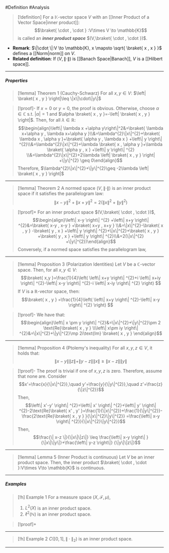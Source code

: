 #Definition #Analysis 
> [!definition]
> For a $\mathbb{K}$-vector space $V$ with an [[Inner Product of a Vector Space|inner product]]:$$\braket{ \cdot  , \cdot  } :V\times V \to \mathbb{K}$$
> is called an ***inner product space*** $(V,\braket{ \cdot , \cdot })$. 

- **Remark**: $\|\cdot \|:V \to \mathbb{K}, x \mapsto \sqrt{ \braket{ x , x } }$ defines a [[Norm|norm]] on $V$.
- **Related definition**: If $(V,\|\cdot\|)$ is [[Banach Space|Banach]], $V$ is a [[Hilbert space]].

---
##### Properties
> [!lemma] Theorem 1 (Cauchy-Schwarz)
> For all $x,y\in V$: $\left| \braket{ x , y } \right|\leq \|x\|\cdot\|y\|$

> [!proof]-
> If $x=0$ or $y=0$, the proof is obvious. Otherwise, choose $\alpha\in \mathbb{C}$ s.t. $\left| \alpha \right|=1$ and $\alpha \braket{ x , y }=-\left| \braket{ x , y } \right|$. Then, for all $\lambda\in \mathbb{R}$:$$\begin{align}\left\| \lambda x +\alpha y\right\|^2&=\braket{ \lambda x+\alpha y , \lambda x+\alpha y }\\&=\lambda^{2}\|x\|^{2}+\braket{ \lambda x , \alpha y }+\braket{ \alpha y , \lambda x } +\left\| y \right\| ^{2}\\&=\lambda^{2}\|x\|^{2}+\lambda \braket{ x , \alpha y }+\lambda \braket{ \alpha y , x } +\left\| y \right\| ^{2} \\&=\lambda^{2}\|x\|^{2}+2\lambda \left| \braket{ x , y }  \right| +\|y\|^{2} \geq 0\end{align}$$Therefore, $\lambda^{2}\|x\|^{2}+\|y\|^{2}\geq -2\lambda \left| \braket{ x , y } \right|$
---
> [!lemma] Theorem 2
> A normed space $(V,\|\cdot\|)$ is an inner product space if it satisfies the parallelogram law: $$\left\| x-y \right\| ^{2}+\left\| x+y \right\| ^{2}=2(\|x\|^{2}+\left\| y \right\| ^{2})$$

> [!proof]+
> For an inner product space $(V,\braket{ \cdot , \cdot })$, 
> $$\begin{align}\left\| x-y \right\| ^{2} +\left\| x+y \right\| ^{2}&=\braket{ x-y , x-y } +\braket{ x+y , x+y } \\&=\|x\|^{2}-\braket{ x , y } -\braket{ y , x } +\left\| y \right\| ^{2}+\|x\|^{2}+\braket{ x , y } +\braket{ y , x } +\left\| y \right\| ^{2}\\&=2(\|x\|^{2} +\|y\|^{2})\end{align}$$
> Conversely, if a normed space satisfies the parallelogram law, 
> $$$$
---
> [!lemma] Proposition 3 (Polarization Identities)
> Let $V$ be a $\mathbb{C}$-vector space. Then, for all $x,y\in V:$$$\braket{ x,y  }=\frac{1}{4}\left( \left\| x+y \right\| ^{2}+i \left\| x+iy \right\| ^{2}-\left\| x-y \right\| ^{2}-i \left\| x-iy \right\| ^{2} \right)  $$If $V$ is a $\mathbb{R}$-vector space, then: $$\braket{ x , y } =\frac{1}{4}\left( \left\| x+y \right\| ^{2}-\left\| x-y \right\| ^{2} \right) $$

> [!proof]-
> We have that: $$\begin{align}\left\| x \pm y \right\| ^{2}&=\|x\|^{2}+\|y\|^{2}\pm 2 \text{Re}\braket{ x , y } \\\left\| x\pm iy \right\| ^{2}&=\|x\|^{2}+\|y\|^{2}\mp 2i\text{Im} \braket{ x , y } \end{align}$$
---
> [!lemma] Proposition 4 (Ptolemy's inequality)
> For all $x,y,z\in V$, it holds that: $$\left\| x-y \right\|\|z\|+\|y-z\|\|x\| \geq \|x-z\|\|y\|$$

> [!proof]-
> The proof is trivial if one of $x,y,z$ is zero. Therefore, assume that none are. Consider $$x'=\frac{x}{\|x\|^{2}},\quad y'=\frac{y}{\|y\|^{2}},\quad z'=\frac{z}{\|z\|^{2}}$$Then, $$\left\| x'-y' \right\| ^{2}=\left\| x' \right\| ^{2}+\left\| y' \right\| ^{2}-2\text{Re}\braket{ x' , y' }=\frac{1}{\|x\|^{2}}+\frac{1}{\|y\|^{2}}-\frac{2\text{Re}\braket{ x , y } }{\|x\|^{2}\|y\|^{2}} =\frac{\left\| x-y \right\| ^{2}}{\|x\|^{2}\|y\|^{2}}$$Then, $$\frac{\| x-z \|}{\|x\|\|z\|} \leq \frac{\left\| x-y \right\| }{\|x\|\|y\|}+\frac{\left\| y-z \right\|} {\|y\|\|z\|}$$
---
> [!lemma] Lemma 5 (Inner Product is continuous)
> Let $V$ be an inner product space. Then, the inner product $\braket{ \cdot , \cdot }:V\times V\to \mathbb{K}$ is continuous.
---
##### Examples
> [!h] Example 1
> For a measure space $(X,\mathcal{F},\mu)$,
> 1. $L^2(X)$ is an inner product space.
> 2. $\ell^2(\mathbb{N})$ is an inner product space.

> [!proof]+
---
> [!h] Example 2
> $C([0,1],\|\cdot\|_{2})$  is an inner product space.
---

